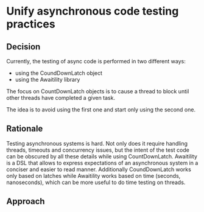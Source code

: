 # Unify asynchronous code testing practices

## Decision

Currently, the testing of async code is performed in two different ways:

* using the CoundDownLatch object
* using the Awaitility library

The focus on CountDownLatch objects is to cause a thread to block until other threads have completed a given task.

The idea is to avoid using the first one and start only using the second one.

## Rationale

Testing asynchronous systems is hard. Not only does it require handling threads, timeouts and concurrency issues, but
the intent of the test code can be obscured by all these details while using CountDownLatch. Awaitility is a DSL that
allows to express expectations of an asynchronous system in a conciser and easier to read manner. Additionally
CoundDownLatch works only based on latches while Awaitility works based on time (seconds, nanoseconds), which can be
more useful to do time testing on threads.

## Approach

